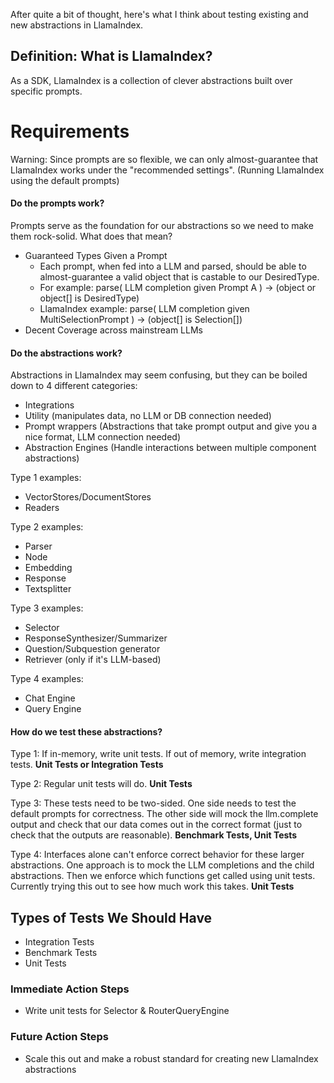 After quite a bit of thought, here's what I think about testing existing and new abstractions in LlamaIndex.

## Definition: What is LlamaIndex?
As a SDK, LlamaIndex is a collection of clever abstractions built over specific prompts. 

# Requirements
Warning: Since prompts are so flexible, we can only almost-guarantee that LlamaIndex works under the "recommended settings". (Running LlamaIndex using the default prompts)

#### Do the prompts work?
Prompts serve as the foundation for our abstractions so we need to make them rock-solid. What does that mean? 
- Guaranteed Types Given a Prompt
  - Each prompt, when fed into a LLM and parsed, should be able to almost-guarantee a valid object that is castable to our DesiredType.
  - For example: parse( LLM completion given Prompt A ) -> (object or object[] is DesiredType)
  - LlamaIndex example: parse( LLM completion given MultiSelectionPrompt ) -> (object[] is Selection[])
- Decent Coverage across mainstream LLMs

#### Do the abstractions work?
Abstractions in LlamaIndex may seem confusing, but they can be boiled down to 4 different categories:
- Integrations
- Utility (manipulates data, no LLM or DB connection needed)
- Prompt wrappers (Abstractions that take prompt output and give you a nice format, LLM connection needed)
- Abstraction Engines (Handle interactions between multiple component abstractions)

Type 1 examples:
- VectorStores/DocumentStores
- Readers

Type 2 examples:
- Parser
- Node
- Embedding
- Response
- Textsplitter

Type 3 examples:
- Selector
- ResponseSynthesizer/Summarizer
- Question/Subquestion generator
- Retriever (only if it's LLM-based)

Type 4 examples:
- Chat Engine
- Query Engine

#### How do we test these abstractions?

Type 1:
If in-memory, write unit tests. If out of memory, write integration tests. **Unit Tests or Integration Tests**

Type 2: 
Regular unit tests will do. **Unit Tests**

Type 3:
These tests need to be two-sided. One side needs to test the default prompts for correctness. The other side will mock the llm.complete output and check that our data comes out in the correct format (just to check that the outputs are reasonable). **Benchmark Tests, Unit Tests**

Type 4:
Interfaces alone can't enforce correct behavior for these larger abstractions. One approach is to mock the LLM completions and the child abstractions. Then we enforce which functions get called using unit tests. Currently trying this out to see how much work this takes. **Unit Tests**

## Types of Tests We Should Have
- Integration Tests
- Benchmark Tests
- Unit Tests

### Immediate Action Steps
- Write unit tests for Selector & RouterQueryEngine

### Future Action Steps
- Scale this out and make a robust standard for creating new LlamaIndex abstractions
